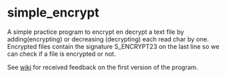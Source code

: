 # simple_encrypt

A simple practice program to encrypt en decrypt a text file by adding(encrypting) or decreasing (decrypting) each read char by one.
Encrypted files contain the signature S_ENCRYPT23 on the last line so we can check if a file is encrypted or not.

See [wiki](https://github.com/Reslashd/simple_encrypt/wiki) for received feedback on the first version of the program.
